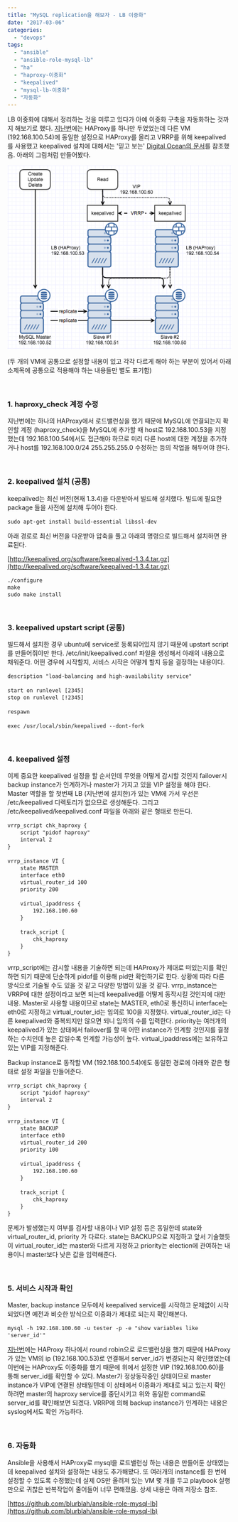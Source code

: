 ```yaml
---
title: "MySQL replication을 해보자 - LB 이중화"
date: "2017-03-06"
categories: 
  - "devops"
tags: 
  - "ansible"
  - "ansible-role-mysql-lb"
  - "ha"
  - "haproxy-이중화"
  - "keepalived"
  - "mysql-lb-이중화"
  - "자동화"
---
```


LB 이중화에 대해서 정리하는 것을 미루고 있다가 아예 이중화 구축을 자동화하는 것까지 해보기로 했다. [지난번](http://13.125.231.217/1505)에는 HAProxy를 하나만 두었었는데 다른 VM (192.168.100.54)에 동일한 설정으로 HAProxy를 올리고 VRRP를 위해 keepalived를 사용했고 keepalived 설치에 대해서는 '믿고 보는' [Digital Ocean의 문서](https://www.digitalocean.com/community/tutorials/how-to-set-up-highly-available-haproxy-servers-with-keepalived-and-floating-ips-on-ubuntu-14-04)를 참조했음. 아래의 그림처럼 만들어봤다.

[![](images/mysql-lb-ha.png)](http://13.125.231.217/wp-content/uploads/2017/03/mysql-lb-ha.png)

(두 개의 VM에 공통으로 설정할 내용이 있고 각각 다르게 해야 하는 부분이 있어서 아래 소제목에 공통으로 적용해야 하는 내용들만 별도 표기함)

 

### 1\. haproxy\_check 계정 수정

지난번에는 하나의 HAProxy에서 로드밸런싱을 했기 때문에 MySQL에 연결되는지 확인할 계정 (haproxy\_check)을 MySQL에 추가할 때 host로 192.168.100.53을 지정했는데 192.168.100.54에서도 접근해야 하므로 미리 다른 host에 대한 계정을 추가하거나 host를 192.168.100.0/24 255.255.255.0 수정하는 등의 작업을 해두어야 한다.

 

### 2\. keepalived 설치 (공통)

keepalived는 최신 버전(현재 1.3.4)을 다운받아서 빌드해 설치했다. 빌드에 필요한 package 들을 사전에 설치해 두어야 한다.

```
sudo apt-get install build-essential libssl-dev
```

아래 경로로 최신 버전을 다운받아 압축을 풀고 아래의 명령으로 빌드해서 설치하면 완료된다.

[http://keepalived.org/software/keepalived-1.3.4.tar.gz](http://keepalived.org/software/keepalived-1.3.4.tar.gz)

```
./configure
make
sudo make install
```

 

### 3\. keepalived upstart script (공통)

빌드해서 설치한 경우 ubuntu에 service로 등록되어있지 않기 때문에 upstart script를 만들어줘야만 한다. /etc/init/keepalived.conf 파일을 생성해서 아래의 내용으로 채워준다. 어떤 경우에 시작할지, 서비스 시작은 어떻게 할지 등을 결정하는 내용이다.

```
description "load-balancing and high-availability service"

start on runlevel [2345]
stop on runlevel [!2345]

respawn

exec /usr/local/sbin/keepalived --dont-fork
```

 

### 4\. keepalived 설정

이제 중요한 keepalived 설정을 할 순서인데 무엇을 어떻게 감시할 것인지 failover시 backup instance가 인계하거나 master가 가지고 있을 VIP 설정을 해야 한다. Master 역할을 할 첫번째 LB (지난번에 설치한)가 있는 VM에 가서 우선은 /etc/keepalived 디렉토리가 없으므로 생성해둔다. 그리고 /etc/keepalived/keepalived.conf 파일을 아래와 같은 형태로 만든다.

```
vrrp_script chk_haproxy {
    script "pidof haproxy"
    interval 2
}

vrrp_instance VI {
    state MASTER
    interface eth0
    virtual_router_id 100
    priority 200

    virtual_ipaddress {
        192.168.100.60
    }

    track_script {
        chk_haproxy
    }
}
```

vrrp\_script에는 감시할 내용을 기술하면 되는데 HAProxy가 제대로 떠있는지를 확인하면 되기 때문에 단순하게 pidof를 이용해 pid만 확인하기로 한다. 상황에 따라 다른 방식으로 기술될 수도 있을 것 같고 다양한 방법이 있을 것 같다. vrrp\_instance는 VRRP에 대한 설정이라고 보면 되는데 keepalived를 어떻게 동작시킬 것인지에 대한 내용. Master로 사용할 내용이므로 state는 MASTER, eth0로 통신하니 interface는 eth0로 지정하고 virtual\_router\_id는 임의로 100을 지정했다. virtual\_router\_id는 다른 keepalived와 중복되지만 않으면 되니 임의의 수를 입력한다. priority는 여러개의 keepalived가 있는 상태에서 failover를 할 때 어떤 instance가 인계할 것인지를 결정하는 수치인데 높은 값일수록 인계할 가능성이 높다. virtual\_ipaddress에는 보유하고 있는 VIP를 지정해준다.

Backup instance로 동작할 VM (192.168.100.54)에도 동일한 경로에 아래와 같은 형태로 설정 파일을 만들어준다.

```
vrrp_script chk_haproxy {
    script "pidof haproxy"
    interval 2
}

vrrp_instance VI {
    state BACKUP
    interface eth0
    virtual_router_id 200
    priority 100

    virtual_ipaddress {
        192.168.100.60
    }

    track_script {
        chk_haproxy
    }
}
```

문제가 발생했는지 여부를 검사할 내용이나 VIP 설정 등은 동일한데 state와 virtual\_router\_id, priority 가 다르다. state는 BACKUP으로 지정하고 앞서 기술했듯이 virtual\_router\_id는 master와 다르게 지정하고 priority는 election에 관여하는 내용이니 master보다 낮은 값을 입력해준다.

 

### 5\. 서비스 시작과 확인

Master, backup instance 모두에서 keepalived service를 시작하고 문제없이 시작되었다면 예전과 비슷한 방식으로 이중화가 제대로 되는지 확인해본다.

```
mysql -h 192.168.100.60 -u tester -p -e "show variables like 'server_id'"
```

[지난번](http://13.125.231.217/1505)에는 HAProxy 하나에서 round robin으로 로드밸런싱을 했기 때문에 HAProxy가 있는 VM의 ip (192.168.100.53)로 연결해서 server\_id가 변경되는지 확인했었는데 이번에는 HAProxy도 이중화를 했기 때문에 위에서 설정한 VIP (192.168.100.60)를 통해 server\_id를 확인할 수 있다. Master가 정상동작중인 상태이므로 master instance가 VIP에 연결된 상태일텐데 이 상태에서 이중화가 제대로 되고 있는지 확인하려면 master의 haproxy service를 중단시키고 위와 동일한 command로 server\_id를 확인해보면 되겠다. VRRP에 의해 backup instance가 인계하는 내용은 syslog에서도 확인 가능하다.

 

### 6\. 자동화

Ansible을 사용해서 HAProxy로 mysql을 로드밸런싱 하는 내용은 만들어둔 상태였는데 keepalived 설치와 설정하는 내용도 추가해봤다. 또 여러개의 instance를 한 번에 설정할 수 있도록 수정했는데 실제 OS만 올려져 있는 VM 몇 개를 두고 playbook 실행만으로 귀찮은 반복작업이 줄어들어 너무 편해졌음. 상세 내용은 아래 저장소 참조.

[https://github.com/blurblah/ansible-role-mysql-lb](https://github.com/blurblah/ansible-role-mysql-lb)
